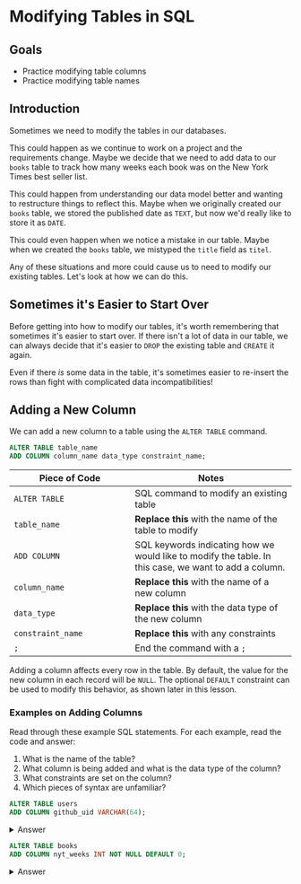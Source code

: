 # Modifying Tables in SQL

## Goals

- Practice modifying table columns
- Practice modifying table names

## Introduction

Sometimes we need to modify the tables in our databases.

This could happen as we continue to work on a project and the requirements change. Maybe we decide that we need to add data to our `books` table to track how many weeks each book was on the New York Times best seller list.

This could happen from understanding our data model better and wanting to restructure things to reflect this. Maybe when we originally created our `books` table, we stored the published date as `TEXT`, but now we'd really like to store it as `DATE`.

This could even happen when we notice a mistake in our table. Maybe when we created the `books` table, we mistyped the `title` field as `titel`.

Any of these situations and more could cause us to need to modify our existing tables. Let's look at how we can do this.

## Sometimes it's Easier to Start Over

Before getting into how to modify our tables, it's worth remembering that sometimes it's easier to start over. If there isn't a lot of data in our table, we can always decide that it's easier to `DROP` the existing table and `CREATE` it again.

Even if there _is_ some data in the table, it's sometimes easier to re-insert the rows than fight with complicated data incompatibilities!

## Adding a New Column

We can add a new column to a table using the `ALTER TABLE` command.

```sql
ALTER TABLE table_name
ADD COLUMN column_name data_type constraint_name;
```

| <div style="width:200px;">Piece of Code</div> | Notes                                                                                                                               |
| --------------------------------------------- | ----------------------------------------------------------------------------------------------------------------------------------- |
| `ALTER TABLE`                                | SQL command to modify an existing table                                                                                                       |
| `table_name`                          | **Replace this** with the name of the table to modify                                                                                    |
| `ADD COLUMN`                                    | SQL keywords indicating how we would like to modify the table. In this case, we want to add a column.                                |
| `column_name`                                 | **Replace this** with the name of a new column                                                                                      |
| `data_type`                                   | **Replace this** with the data type of the new column                                                                               |
| `constraint_name`                             | **Replace this** with any constraints                                                                                               |
| `;`                                           | End the command with a `;` |

Adding a column affects every row in the table. By default, the value for the new column in each record will be `NULL`. The optional `DEFAULT` constraint can be used to modify this behavior, as shown later in this lesson.

### Examples on Adding Columns

Read through these example SQL statements. For each example, read the code and answer:

1. What is the name of the table?
1. What column is being added and what is the data type of the column?
1. What constraints are set on the column?
1. Which pieces of syntax are unfamiliar?

```sql
ALTER TABLE users
ADD COLUMN github_uid VARCHAR(64);
```

<details style="max-width: 700px; margin: auto;">
  <summary>Answer</summary>

1. The name of the table is `users`
1. We are adding the column `github_uid` which will have data type `VARCHAR(64)`
1. There are no additional constraints.

The `github_uid` column will be added to the `users` table, and each existing record will have a value of `NULL` in that column.

</details>

```sql
ALTER TABLE books
ADD COLUMN nyt_weeks INT NOT NULL DEFAULT 0;
```

<details style="max-width: 700px; margin: auto;">
  <summary>Answer</summary>

1. The name of the table is `books`
1. We are adding the column `nyt_weeks` which will have data type `INT`
1. We require that the column be `NOT NULL` and it will `DEFAULT` to a value of 0.

We have seen the `DEFAULT` keyword used when inserting rows with an auto-generated key. Here it's doing something a little different.

`DEFAULT` is acting as a constraint that says what value the column should have when added to each record. We needed to provide it here, since we also used the `NOT NULL` constraint. Recall that Postgres will use `NULL` as the new column value for each existing record by default. This would violate the `NOT NULL` constraint, so we provide a `DEFAULT` value to use instead.

The `DEFAULT` constraint will also affect future `INSERT` commands. If we insert a new record without providing `nyt_weeks`, Postgres will use the `DEFAULT` value that we set in the constraint: 0.

</details>
